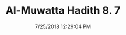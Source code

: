 ---
title        : "Al-Muwatta Hadith 8. 7"
date         : 7/25/2018 12:29:04 PM
draft        : false
type         : "hadith"
layout       : "hadith"
BookCode     : "AMH"
VolumeNumber : "8"
HadithNumber : "7"
categories  :  ["Prayer, Congregation - The Isha and Subh Prayers"]
---